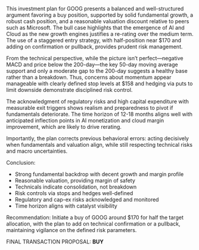 This investment plan for GOOG presents a balanced and well-structured argument favoring a buy position, supported by solid fundamental growth, a robust cash position, and a reasonable valuation discount relative to peers such as Microsoft. The bull case highlights that the emergence of AI and Cloud as the new growth engines justifies a re-rating over the medium term. The use of a staggered entry strategy, with half-position near $170 and adding on confirmation or pullback, provides prudent risk management.

From the technical perspective, while the picture isn’t perfect—negative MACD and price below the 200-day—the key 50-day moving average support and only a moderate gap to the 200-day suggests a healthy base rather than a breakdown. Thus, concerns about momentum appear manageable with clearly defined stop levels at $158 and hedging via puts to limit downside demonstrate disciplined risk control.

The acknowledgment of regulatory risks and high capital expenditure with measurable exit triggers shows realism and preparedness to pivot if fundamentals deteriorate. The time horizon of 12-18 months aligns well with anticipated inflection points in AI monetization and cloud margin improvement, which are likely to drive rerating.

Importantly, the plan corrects previous behavioral errors: acting decisively when fundamentals and valuation align, while still respecting technical risks and macro uncertainties.

Conclusion:
- Strong fundamental backdrop with decent growth and margin profile
- Reasonable valuation, providing margin of safety
- Technicals indicate consolidation, not breakdown
- Risk controls via stops and hedges well-defined
- Regulatory and cap-ex risks acknowledged and monitored
- Time horizon aligns with catalyst visibility

Recommendation: Initiate a buy of GOOG around $170 for half the target allocation, with the plan to add on technical confirmation or a pullback, maintaining vigilance on the defined risk parameters.

FINAL TRANSACTION PROPOSAL: **BUY**